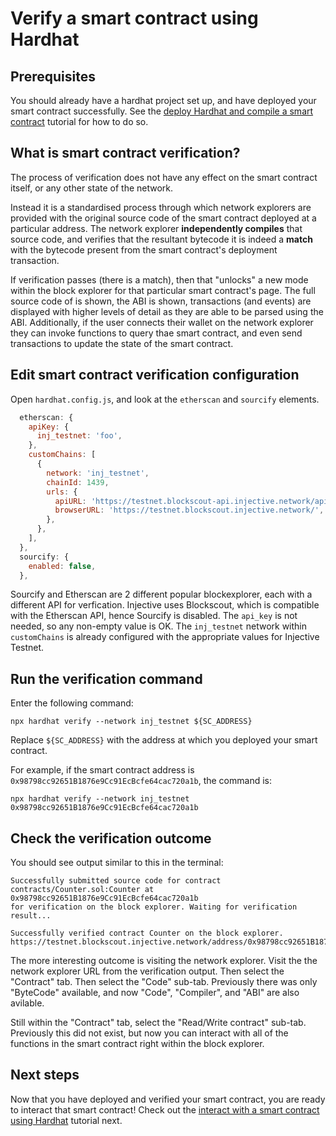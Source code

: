 # Verify a smart contract using Hardhat

## Prerequisites

You should already have a hardhat project set up, and have deployed your smart contract successfully.
See the [deploy Hardhat and compile a smart contract](./deploy-hardhat.md) tutorial for how to do so.

## What is smart contract verification?

The process of verification does not have any effect on the smart contract itself, or any other state of the network.

Instead it is a standardised process through which network explorers are provided with the original source code of the smart contract deployed at a particular address. The network explorer **independently compiles** that source code, and verifies that the resultant bytecode it is indeed a **match** with the bytecode present from the smart contract's deployment transaction.

If verification passes (there is a match), then that "unlocks" a new mode within the block explorer for that particular smart contract's page.
The full source code of is shown, the ABI is shown, transactions (and events) are displayed with higher levels of detail as they are able to be parsed using the ABI.
Additionally, if the user connects their wallet on the network explorer they can invoke functions to query thae smart contract, and even send transactions to update the state of the smart contract.

## Edit smart contract verification configuration

Open `hardhat.config.js`, and look at the `etherscan` and `sourcify` elements.

```js
  etherscan: {
    apiKey: {
      inj_testnet: 'foo',
    },
    customChains: [
      {
        network: 'inj_testnet',
        chainId: 1439,
        urls: {
          apiURL: 'https://testnet.blockscout-api.injective.network/api',
          browserURL: 'https://testnet.blockscout.injective.network/',
        },
      },
    ],
  },
  sourcify: {
    enabled: false,
  },
```

Sourcify and Etherscan are 2 different popular blockexplorer, each with a different API for verfication.
Injective uses Blockscout, which is compatible with the Etherscan API, hence Sourcify is disabled.
The `api_key` is not needed, so any non-empty value is OK.
The `inj_testnet` network within `customChains` is already configured with the appropriate values for Injective Testnet.

## Run the verification command

Enter the following command:

```shell
npx hardhat verify --network inj_testnet ${SC_ADDRESS}
```

Replace `${SC_ADDRESS}` with the address at which you deployed your smart contract.

For example, if the smart contract address is `0x98798cc92651B1876e9Cc91EcBcfe64cac720a1b`, the command is:

```shell
npx hardhat verify --network inj_testnet 0x98798cc92651B1876e9Cc91EcBcfe64cac720a1b
```

## Check the verification outcome

You should see output similar to this in the terminal:

```text
Successfully submitted source code for contract
contracts/Counter.sol:Counter at 0x98798cc92651B1876e9Cc91EcBcfe64cac720a1b
for verification on the block explorer. Waiting for verification result...

Successfully verified contract Counter on the block explorer.
https://testnet.blockscout.injective.network/address/0x98798cc92651B1876e9Cc91EcBcfe64cac720a1b#code
```

The more interesting outcome is visiting the network explorer.
Visit the the network explorer URL from the verification output.
Then select the "Contract" tab.
Then select the "Code" sub-tab.
Previously there was only "ByteCode" available, and now "Code", "Compiler", and "ABI" are also avilable.

Still within the "Contract" tab,
select the "Read/Write contract" sub-tab.
Previously this did not exist,
but now you can interact with all of the functions in the smart contract right within the block explorer.

## Next steps

Now that you have deployed and verified your smart contract, you are ready to interact that smart contract!
Check out the [interact with a smart contract using Hardhat](./interact-hardhat.md) tutorial next.
